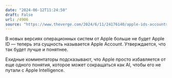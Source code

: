 ```yaml
---
date: "2024-06-12T11:24:50"
draft: False
url: /4906
source: "https://www.theverge.com/2024/6/11/24176140/apple-ids-accounts-wwdc-2024"
---
```


В новых версиях операционных систем от Apple больше не будет Apple ID — теперь эта сущность называется Apple Account. Утверждается, что так будет лучше и понятнее.

Ехидные комментаторы подсказывают, что Apple просто избавляется от еще одного понятия, которое может сокращаться как AI, чтобы его не путали с Apple Intelligence.
